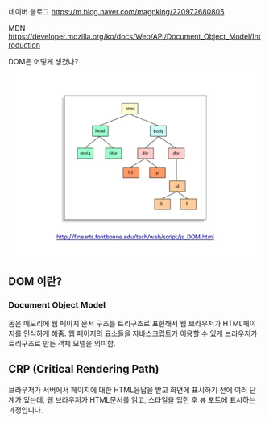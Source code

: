 네이버 블로그
https://m.blog.naver.com/magnking/220972680805

MDN
https://developer.mozilla.org/ko/docs/Web/API/Document_Object_Model/Introduction


DOM은 어떻게 생겼나?
![돔 구조 이미지](image.png)

## DOM 이란?
### Document Object Model
돔은 메모리에 웹 페이지 문서 구조를 트리구조로 표현해서 웹 브라우저가 HTML페이지를 인식하게 해줌.
웹 페이지의 요소들을 자바스크립트가 이용할 수 있게 브라우저가 트리구조로 만든 객체 모델을 의미함.

## CRP (Critical Rendering Path)
브라우저가 서버에서 페이지에 대한 HTML응답을 받고 화면에 표시하기 전에 여러 단계가 있는데,
웹 브라우저가 HTML문서를 읽고, 스타일을 입힌 후 뷰 포트에 표시하는 과정입니다.